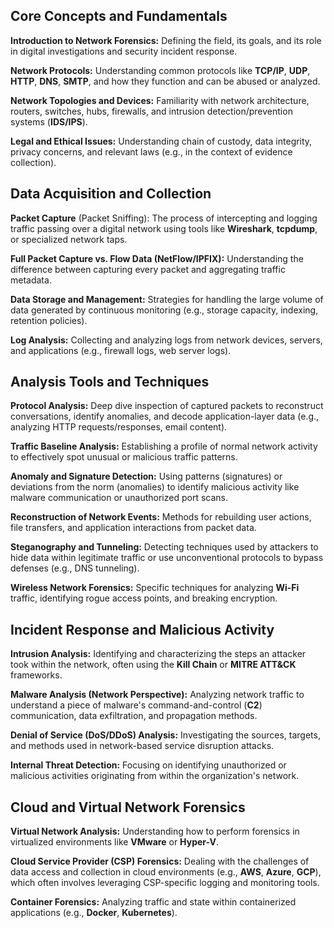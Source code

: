 ## Core Concepts and Fundamentals

**Introduction to Network Forensics:** Defining the field, its goals, and its role in digital investigations and security incident response.

**Network Protocols:** Understanding common protocols like **TCP/IP**, **UDP**, **HTTP**, **DNS**, **SMTP**, and how they function and can be abused or analyzed.

**Network Topologies and Devices:** Familiarity with network architecture, routers, switches, hubs, firewalls, and intrusion detection/prevention systems (**IDS/IPS**).

**Legal and Ethical Issues:** Understanding chain of custody, data integrity, privacy concerns, and relevant laws (e.g., in the context of evidence collection).

## Data Acquisition and Collection

**Packet Capture** (Packet Sniffing): The process of intercepting and logging traffic passing over a digital network using tools like **Wireshark**, **tcpdump**, or specialized network taps.

**Full Packet Capture vs. Flow Data (NetFlow/IPFIX):** Understanding the difference between capturing every packet and aggregating traffic metadata.

**Data Storage and Management:** Strategies for handling the large volume of data generated by continuous monitoring (e.g., storage capacity, indexing, retention policies).

**Log Analysis:** Collecting and analyzing logs from network devices, servers, and applications (e.g., firewall logs, web server logs).

## Analysis Tools and Techniques

**Protocol Analysis:** Deep dive inspection of captured packets to reconstruct conversations, identify anomalies, and decode application-layer data (e.g., analyzing HTTP requests/responses, email content).

**Traffic Baseline Analysis:** Establishing a profile of normal network activity to effectively spot unusual or malicious traffic patterns.

**Anomaly and Signature Detection:** Using patterns (signatures) or deviations from the norm (anomalies) to identify malicious activity like malware communication or unauthorized port scans.

**Reconstruction of Network Events:** Methods for rebuilding user actions, file transfers, and application interactions from packet data.

**Steganography and Tunneling:** Detecting techniques used by attackers to hide data within legitimate traffic or use unconventional protocols to bypass defenses (e.g., DNS tunneling).

**Wireless Network Forensics:** Specific techniques for analyzing **Wi-Fi** traffic, identifying rogue access points, and breaking encryption.

## Incident Response and Malicious Activity

**Intrusion Analysis:** Identifying and characterizing the steps an attacker took within the network, often using the **Kill Chain** or **MITRE ATT&CK** frameworks.

**Malware Analysis (Network Perspective):** Analyzing network traffic to understand a piece of malware's command-and-control (**C2**) communication, data exfiltration, and propagation methods.

**Denial of Service (DoS/DDoS) Analysis:** Investigating the sources, targets, and methods used in network-based service disruption attacks.

**Internal Threat Detection:** Focusing on identifying unauthorized or malicious activities originating from within the organization's network.

## Cloud and Virtual Network Forensics

**Virtual Network Analysis:** Understanding how to perform forensics in virtualized environments like **VMware** or **Hyper-V**.

**Cloud Service Provider (CSP) Forensics:** Dealing with the challenges of data access and collection in cloud environments (e.g., **AWS**, **Azure**, **GCP**), which often involves leveraging CSP-specific logging and monitoring tools.

**Container Forensics:** Analyzing traffic and state within containerized applications (e.g., **Docker**, **Kubernetes**).
